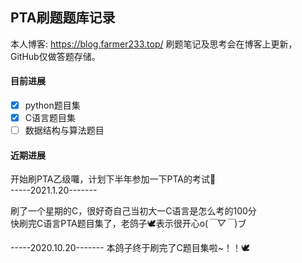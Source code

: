 ## PTA刷题题库记录

本人博客: https://blog.farmer233.top/
刷题笔记及思考会在博客上更新，GitHub仅做答题存储。

#### 目前进展
- [x] python题目集
- [x] C语言题目集
- [ ] 数据结构与算法题目

#### 近期进展
开始刷PTA乙级囖，计划下半年参加一下PTA的考试🚀     
-----2021.1.20-------

刷了一个星期的C，很好奇自己当初大一C语言是怎么考的100分  
快刷完C语言PTA题目集了，老鸽子🕊表示很开心o(*￣▽￣*)ブ

-----2020.10.20-------
本鸽子终于刷完了C题目集啦~！！🕊